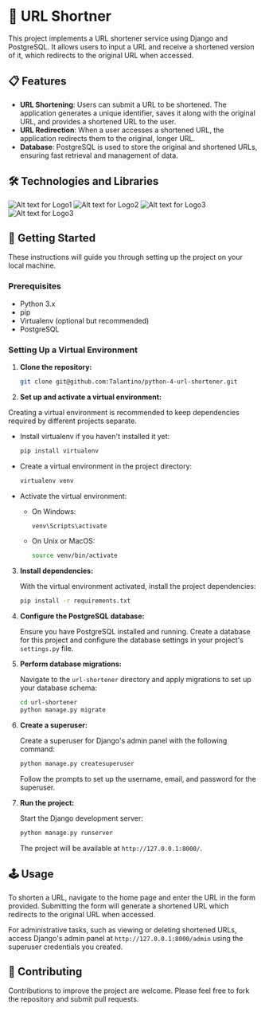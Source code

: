 
# 🔗 URL Shortner

This project implements a URL shortener service using Django and PostgreSQL. It allows users to input a URL and receive a shortened version of it, which redirects to the original URL when accessed.

## 📋 Features

- **URL Shortening**: Users can submit a URL to be shortened. The application generates a unique identifier, saves it along with the original URL, and provides a shortened URL to the user.
- **URL Redirection**: When a user accesses a shortened URL, the application redirects them to the original, longer URL.
- **Database**: PostgreSQL is used to store the original and shortened URLs, ensuring fast retrieval and management of data.

## 🛠️ Technologies and Libraries
![Alt text for Logo1](https://camo.githubusercontent.com/0562f16a4ae7e35dae6087bf8b7805fb7e664a9e7e20ae6d163d94e56b94f32d/68747470733a2f2f696d672e736869656c64732e696f2f62616467652f707974686f6e2d3336373041303f7374796c653d666f722d7468652d6261646765266c6f676f3d707974686f6e266c6f676f436f6c6f723d666664643534)
![Alt text for Logo2](https://img.shields.io/badge/Django-092E20?style=for-the-badge&logo=django&logoColor=green) 
![Alt text for Logo3](https://img.shields.io/badge/PostgreSQL-316192?style=for-the-badge&logo=postgresql&logoColor=white) 
![Alt text for Logo3](https://img.shields.io/badge/HTML5-E34F26?style=for-the-badge&logo=html5&logoColor=white)

## 🏁 Getting Started

These instructions will guide you through setting up the project on your local machine.

### Prerequisites

- Python 3.x
- pip
- Virtualenv (optional but recommended)
- PostgreSQL

### Setting Up a Virtual Environment
1. **Clone the repository:**

    ```bash
    git clone git@github.com:Talantino/python-4-url-shortener.git
    ```

2. **Set up and activate a virtual environment:**

  Creating a virtual environment is recommended to keep dependencies required by different projects separate.

  - Install virtualenv if you haven't installed it yet:

      ```bash
      pip install virtualenv
      ```

  - Create a virtual environment in the project directory:

      ```bash
      virtualenv venv
      ```

  - Activate the virtual environment:

      - On Windows:

          ```bash
          venv\Scripts\activate
          ```

      - On Unix or MacOS:

          ```bash
          source venv/bin/activate
          ```

3. **Install dependencies:**

    With the virtual environment activated, install the project dependencies:

    ```bash
    pip install -r requirements.txt
    ```

4. **Configure the PostgreSQL database:**

    Ensure you have PostgreSQL installed and running. Create a database for this project and configure the database settings in your project's `settings.py` file.

5. **Perform database migrations:**

    Navigate to the `url-shortener` directory and apply migrations to set up your database schema:

    ```bash
    cd url-shortener
    python manage.py migrate
    ```

6. **Create a superuser:**

    Create a superuser for Django's admin panel with the following command:

    ```bash
    python manage.py createsuperuser
    ```

    Follow the prompts to set up the username, email, and password for the superuser.

7. **Run the project:**

    Start the Django development server:

    ```bash
    python manage.py runserver
    ```

    The project will be available at `http://127.0.0.1:8000/`.

## 🕹️ Usage

To shorten a URL, navigate to the home page and enter the URL in the form provided. Submitting the form will generate a shortened URL which redirects to the original URL when accessed.

For administrative tasks, such as viewing or deleting shortened URLs, access Django's admin panel at `http://127.0.0.1:8000/admin` using the superuser credentials you created.


## 🤝 Contributing
Contributions to improve the project are welcome. Please feel free to fork the repository and submit pull requests.
